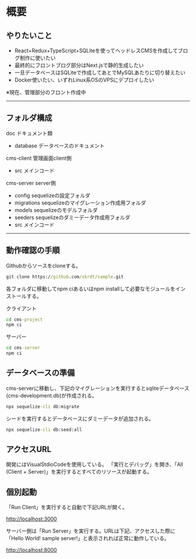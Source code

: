 # 概要

## やりたいこと

- React+Redux+TypeScript+SQLiteを使ってヘッドレスCMSを作成してブログ制作に使いたい
- 最終的にフロントブログ部分はNext.jsで静的生成したい
- 一旦データベースはSQLiteで作成してあとでMySQLあたりに切り替えたい
- Docker使いたい、いずれLinux系OSのVPSにデプロイしたい

※現在、管理部分のフロント作成中

******************************************

## フォルダ構成

doc ドキュメント類

- database データベースのドキュメント

cms-client 管理画面client側

- src メインコード

cms-server server側

- config sequelizeの設定フォルダ
- migrations sequelizeのマイグレーション作成用フォルダ
- models sequelizeのモデルフォルダ
- seeders sequelizeのダミーデータ作成用フォルダ
- src メインコード

******************************************

## 動作確認の手順

Githubからソースをcloneする。

```bat
git clone https://github.com/skrdt/sample.git
```

各フォルダに移動してnpm ciあるいはnpm installして必要なモジュールをインストールする。

クライアント

```bat
cd cms-project
npm ci
```

サーバー

```bat
cd cms-server
npm ci
```

## データベースの準備

cms-serverに移動し、下記のマイグレーションを実行するとsqliteデータベース(cms-development.db)が作成される。

```bat
npx sequelize-cli db:migrate
```

シードを実行するとデータベースにダミーデータが追加される。

```bat
npx sequelize-cli db:seed:all
```

## アクセスURL

開発にはVisualStdioCodeを使用している。
「実行とデバッグ」を開き、「All (Client + Server)」を実行するとすべてのリソースが起動する。

## 個別起動

「Run Client」を実行すると自動で下記URLが開く。

<http://localhost:3000>

サーバー側は「Run Server」を実行する。URLは下記、アクセスした際に「Hello World! sample server!」と表示されれば正常に動作している。

<http://localhost:8000>
